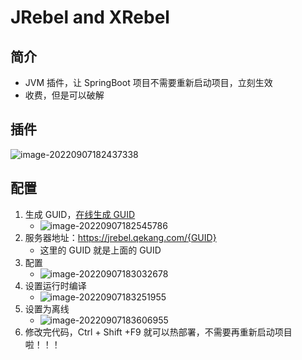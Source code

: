 JRebel and XRebel
===

简介
---

- JVM 插件，让 SpringBoot 项目不需要重新启动项目，立刻生效
- 收费，但是可以破解





插件
---

![image-20220907182437338](https://attach.blog.wen7.online/202209071824427.png)



配置
---

1. 生成 GUID，[在线生成 GUID](https://www.guidgen.com/)
    - ![image-20220907182545786](https://attach.blog.wen7.online/202209071825832.png)
2. 服务器地址：https://jrebel.qekang.com/{GUID}
    - 这里的 GUID 就是上面的 GUID
3. 配置
    - ![image-20220907183032678](https://attach.blog.wen7.online/202209071830766.png)
4. 设置运行时编译
    - ![image-20220907183251955](https://attach.blog.wen7.online/202209071832021.png)
5. 设置为离线
    - ![image-20220907183606955](https://attach.blog.wen7.online/202209071836030.png)
6. 修改完代码，Ctrl + Shift +F9 就可以热部署，不需要再重新启动项目啦！！！

